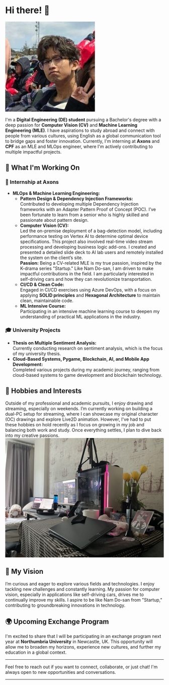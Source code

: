 # Hi there! 👋

![Profile Image](assets/profile1.jpg)

I'm a **Digital Engineering (DE) student** pursuing a Bachelor's degree with a deep passion for **Computer Vision (CV)** and **Machine Learning Engineering (MLE)**. I have aspirations to study abroad and connect with people from various cultures, using English as a global communication tool to bridge gaps and foster innovation. Currently, I'm interning at **Axons** and **CPF** as an MLE and MLOps engineer, where I'm actively contributing to multiple impactful projects.

## 🚀 What I'm Working On

### 🌟 Internship at Axons
- **MLOps & Machine Learning Engineering:**
  - **Pattern Design & Dependency Injection Frameworks:**  
    Contributed to developing multiple Dependency Injection frameworks with an Adapter Pattern Proof of Concept (POC). I’ve been fortunate to learn from a senior who is highly skilled and passionate about pattern design.
  - **Computer Vision (CV):**  
    Led the on-premise deployment of a bag-detection model, including performance testing on Vertex AI to determine optimal device specifications. This project also involved real-time video stream processing and developing business logic add-ons. I created and presented a detailed slide deck to AI lab users and remotely installed the system on the client’s site.  
    **Passion:** Being a CV-related MLE is my true passion, inspired by the K-drama series "Startup." Like Nam Do-san, I am driven to make impactful contributions in the field. I am particularly interested in self-driving cars and how they can revolutionize transportation.
  - **CI/CD & Clean Code:**  
    Engaged in CI/CD exercises using Azure DevOps, with a focus on applying **SOLID principles** and **Hexagonal Architecture** to maintain clean, maintainable code.
  - **ML Intensive Course:**  
    Participating in an intensive machine learning course to deepen my understanding of practical ML applications in the industry.

### 🎓 University Projects
- **Thesis on Multiple Sentiment Analysis:**  
  Currently conducting research on sentiment analysis, which is the focus of my university thesis.
- **Cloud-Based Systems, Pygame, Blockchain, AI, and Mobile App Development:**  
  Completed various projects during my academic journey, ranging from cloud-based systems to game development and blockchain technology.

## 🎨 Hobbies and Interests
Outside of my professional and academic pursuits, I enjoy drawing and streaming, especially on weekends. I’m currently working on building a dual-PC setup for streaming, where I can showcase my original character (OC) drawings and explore Live2D animation. However, I've had to put these hobbies on hold recently as I focus on growing in my job and balancing both work and study. Once everything settles, I plan to dive back into my creative passions.
![PC Setup](assets/pc_setup.jpg)

## 🌱 My Vision
I’m curious and eager to explore various fields and technologies. I enjoy tackling new challenges and constantly learning. My passion for computer vision, especially in applications like self-driving cars, drives me to continually improve my skills. I aspire to be like Nam Do-san from "Startup," contributing to groundbreaking innovations in technology.

## 🌍 Upcoming Exchange Program
I'm excited to share that I will be participating in an exchange program next year at **Northumbria University** in Newcastle, UK. This opportunity will allow me to broaden my horizons, experience new cultures, and further my education in a global context.


---

Feel free to reach out if you want to connect, collaborate, or just chat! I'm always open to new opportunities and conversations.

---
